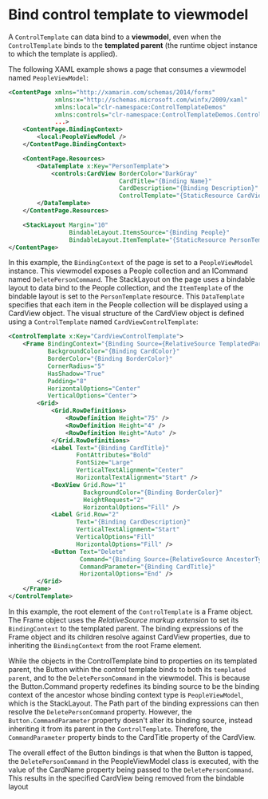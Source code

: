 # Bind control template to viewmodel

A `ControlTemplate` can data bind to a **viewmodel**, even when the `ControlTemplate` binds to the **templated parent** (the runtime object instance to which the template is applied).

The following XAML example shows a page that consumes a viewmodel named `PeopleViewModel`:

```xml
<ContentPage xmlns="http://xamarin.com/schemas/2014/forms"
             xmlns:x="http://schemas.microsoft.com/winfx/2009/xaml"
             xmlns:local="clr-namespace:ControlTemplateDemos"
             xmlns:controls="clr-namespace:ControlTemplateDemos.Controls"
             ...>
    <ContentPage.BindingContext>
        <local:PeopleViewModel />
    </ContentPage.BindingContext>

    <ContentPage.Resources>
        <DataTemplate x:Key="PersonTemplate">
            <controls:CardView BorderColor="DarkGray"
                               CardTitle="{Binding Name}"
                               CardDescription="{Binding Description}"
                               ControlTemplate="{StaticResource CardViewControlTemplate}" />
        </DataTemplate>
    </ContentPage.Resources>

    <StackLayout Margin="10"
                 BindableLayout.ItemsSource="{Binding People}"
                 BindableLayout.ItemTemplate="{StaticResource PersonTemplate}" />
</ContentPage>
```
In this example, the `BindingContext` of the page is set to a `PeopleViewModel` instance. This viewmodel exposes a People collection and an ICommand named `DeletePersonCommand`. The StackLayout on the page uses a bindable layout to data bind to the People collection, and the `ItemTemplate` of the bindable layout is set to the `PersonTemplate` resource. This `DataTemplate` specifies that each item in the People collection will be displayed using a CardView object. The visual structure of the CardView object is defined using a `ControlTemplate` named `CardViewControlTemplate`:

```xml
<ControlTemplate x:Key="CardViewControlTemplate">
    <Frame BindingContext="{Binding Source={RelativeSource TemplatedParent}}"
           BackgroundColor="{Binding CardColor}"
           BorderColor="{Binding BorderColor}"
           CornerRadius="5"
           HasShadow="True"
           Padding="8"
           HorizontalOptions="Center"
           VerticalOptions="Center">
        <Grid>
            <Grid.RowDefinitions>
                <RowDefinition Height="75" />
                <RowDefinition Height="4" />
                <RowDefinition Height="Auto" />
            </Grid.RowDefinitions>
            <Label Text="{Binding CardTitle}"
                   FontAttributes="Bold"
                   FontSize="Large"
                   VerticalTextAlignment="Center"
                   HorizontalTextAlignment="Start" />
            <BoxView Grid.Row="1"
                     BackgroundColor="{Binding BorderColor}"
                     HeightRequest="2"
                     HorizontalOptions="Fill" />
            <Label Grid.Row="2"
                   Text="{Binding CardDescription}"
                   VerticalTextAlignment="Start"
                   VerticalOptions="Fill"
                   HorizontalOptions="Fill" />
            <Button Text="Delete"
                    Command="{Binding Source={RelativeSource AncestorType={x:Type local:PeopleViewModel}}, Path=DeletePersonCommand}"
                    CommandParameter="{Binding CardTitle}"
                    HorizontalOptions="End" />
        </Grid>
    </Frame>
</ControlTemplate>
```

In this example, the root element of the `ControlTemplate` is a Frame object. The Frame object uses the *RelativeSource markup extension* to set its `BindingContext` to the templated parent. The binding expressions of the Frame object and its children resolve against CardView properties, due to inheriting the `BindingContext` from the root Frame element. 

While the objects in the ControlTemplate bind to properties on its templated parent, the Button within the control template binds to both its `templated parent`, and to the `DeletePersonCommand` in the viewmodel. This is because the Button.Command property redefines its binding source to be the binding context of the ancestor whose binding context type is `PeopleViewModel`, which is the StackLayout. The Path part of the binding expressions can then resolve the `DeletePersonCommand` property. However, the `Button.CommandParameter` property doesn't alter its binding source, instead inheriting it from its parent in the `ControlTemplate`. Therefore, the `CommandParameter` property binds to the CardTitle property of the CardView.

The overall effect of the Button bindings is that when the Button is tapped, the `DeletePersonCommand` in the PeopleViewModel class is executed, with the value of the CardName property being passed to the `DeletePersonCommand`. This results in the specified CardView being removed from the bindable layout